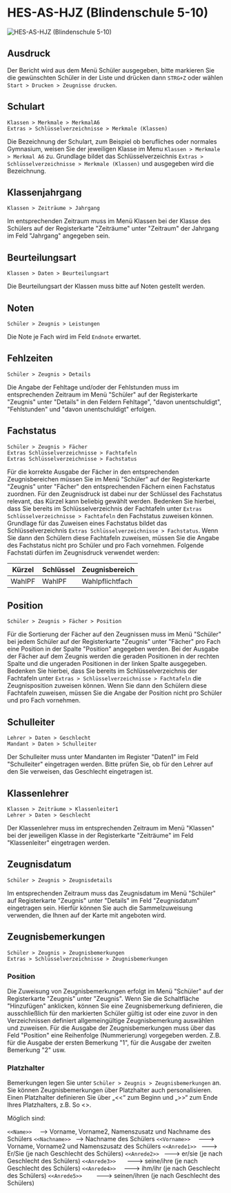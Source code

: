 # HES-AS-HJZ (Blindenschule 5-10)

![HES-AS-HJZ (Blindenschule 5-10)](/assets/images/hes/001.png)

## Ausdruck

Der Bericht wird aus dem Menü Schüler ausgegeben, bitte markieren Sie die gewünschten Schüler in der Liste und drücken dann `STRG+Z` oder wählen `Start > Drucken > Zeugnisse drucken`.

## Schulart

`Klassen > Merkmale > MerkmalA6`<br/>`Extras > Schlüsselverzeichnisse > Merkmale (Klassen)`

Die Bezeichnung der Schulart, zum Beispiel ob berufliches oder normales Gymnasium, weisen Sie der jeweiligen Klasse im Menu `Klassen > Merkmale > Merkmal A6` zu. Grundlage bildet das Schlüsselverzeichnis `Extras > Schlüsselverzeichnisse > Merkmale (Klassen)` und ausgegeben wird die Bezeichnung.

## Klassenjahrgang

`Klassen > Zeiträume > Jahrgang`

Im entsprechenden Zeitraum muss im Menü Klassen bei der Klasse des Schülers auf der Registerkarte "Zeiträume" unter "Zeitraum" der Jahrgang im Feld "Jahrgang" angegeben sein.

## Beurteilungsart

`Klassen > Daten > Beurteilungsart`

Die Beurteilungsart der Klassen muss bitte auf Noten gestellt werden.

## Noten

`Schüler > Zeugnis > Leistungen`

Die Note je Fach wird im Feld `Endnote` erwartet.

## Fehlzeiten

`Schüler > Zeugnis > Details`

Die Angabe der Fehltage und/oder der Fehlstunden muss im entsprechenden Zeitraum im Menü "Schüler" auf der Registerkarte "Zeugnis" unter "Details" in den Feldern Fehltage", "davon unentschuldigt", "Fehlstunden" und "davon unentschuldigt" erfolgen.

## Fachstatus

`Schüler > Zeugnis > Fächer`<br/>`Extras Schlüsselverzeichnisse > Fachtafeln`<br/>`Extras Schlüsselverzeichnisse > Fachstatus`

Für die korrekte Ausgabe der Fächer in den entsprechenden Zeugnisbereichen müssen Sie im Menü "Schüler" auf der Registerkarte "Zeugnis" unter "Fächer" den entsprechenden Fächern einen Fachstatus zuordnen. Für den Zeugnisdruck ist dabei nur der Schlüssel des Fachstatus relevant, das Kürzel kann beliebig gewählt werden.
Bedenken Sie hierbei, dass Sie bereits im Schlüsselverzeichnis der Fachtafeln unter `Extras Schlüsselverzeichnisse > Fachtafeln` den Fachstatus zuweisen können. Grundlage für das Zuweisen eines Fachstatus bildet das Schlüsselverzeichnis `Extras Schlüsselverzeichnisse > Fachstatus`. Wenn Sie dann den Schülern
diese Fachtafeln zuweisen, müssen Sie die Angabe des Fachstatus nicht pro Schüler und pro Fach vornehmen. Folgende Fachstati dürfen im Zeugnisdruck verwendet werden:

Kürzel|Schlüssel|Zeugnisbereich
--|--|--
WahlPF|WahlPF|Wahlpflichtfach

## Position

`Schüler > Zeugnis > Fächer > Position`

Für die Sortierung der Fächer auf den Zeugnissen muss im Menü "Schüler" bei jedem Schüler auf der Registerkarte "Zeugnis" unter "Fächer" pro Fach eine Position in der Spalte "Position" angegeben werden. Bei der Ausgabe der Fächer auf dem Zeugnis werden die geraden Positionen in der rechten Spalte und die ungeraden Positionen
in der linken Spalte ausgegeben. Bedenken Sie hierbei, dass Sie bereits im Schlüsselverzeichnis der Fachtafeln unter ``Extras > Schlüsselverzeichnisse > Fachtafeln`` die Zeugnisposition zuweisen können. Wenn Sie dann den Schülern diese Fachtafeln zuweisen, müssen Sie die Angabe der Position nicht pro Schüler und pro Fach vornehmen.

## Schulleiter

`Lehrer > Daten > Geschlecht`<br/>`Mandant > Daten > Schulleiter`

Der Schulleiter muss unter Mandanten im Register "Daten1" im Feld "Schulleiter" eingetragen werden. Bitte prüfen Sie, ob für den Lehrer auf den Sie verweisen, das Geschlecht eingetragen ist.

## Klassenlehrer

`Klassen > Zeiträume > Klassenleiter1`<br/>`Lehrer > Daten > Geschlecht`

Der Klassenlehrer muss im entsprechenden Zeitraum im Menü "Klassen" bei der jeweiligen Klasse in der Registerkarte "Zeiträume" im Feld "Klassenleiter" eingetragen werden.

## Zeugnisdatum

`Schüler > Zeugnis > Zeugnisdetails`

Im entsprechenden Zeitraum muss das Zeugnisdatum im Menü "Schüler" auf Registerkarte "Zeugnis" unter "Details" im Feld "Zeugnisdatum" eingetragen sein. Hierfür können Sie auch die Sammelzuweisung verwenden, die Ihnen auf der Karte mit angeboten wird.

## Zeugnisbemerkungen

`Schüler > Zeugnis > Zeugnisbemerkungen`<br/>`Extras > Schlüsselverzeichnisse > Zeugnisbemerkungen`

### Position

Die Zuweisung von Zeugnisbemerkungen erfolgt im Menü "Schüler" auf der Registerkarte "Zeugnis" unter "Zeugnis". Wenn Sie die Schaltfläche "Hinzufügen" anklicken, können Sie eine Zeugnisbemerkung definieren, die ausschließlich für den markierten Schüler gültig ist oder eine zuvor in den Verzeichnissen definiert allgemeingültige Zeugnisbemerkung auswählen und zuweisen. Für die Ausgabe der Zeugnisbemerkungen muss über das Feld "Position" eine Reihenfolge (Nummerierung)
vorgegeben werden. Z.B. für die Ausgabe der ersten Bemerkung "1", für die Ausgabe der zweiten Bemerkung "2" usw.

### Platzhalter

Bemerkungen legen Sie unter `Schüler > Zeugnis > Zeugnisbemerkungen` an. Sie können Zeugnisbemerkungen über Platzhalter auch personalisieren.  
Einen Platzhalter definieren Sie über „<<“ zum Beginn und „>>“ zum Ende Ihres Platzhalters, z.B.  So <<hier steht Ihr Platzhalter>>.  

Möglich sind:

``<<Name>>  ``             -->   Vorname, Vorname2, Namenszusatz und Nachname des Schülers
``<<Nachname>> ``      -->    Nachname des Schülers
``<<Vorname>>  `` 	      --->		   Vorname, Vorname2 und Namenszusatz des Schülers
``<<Anrede1>> ``        	--->		    Er/Sie 		(je nach Geschlecht des Schülers)
``<<Anrede2>> ``        	---> 		   er/sie 		(je nach Geschlecht des Schülers)
``<<Anrede3>>   ``      	--->    		seine/ihre	 (je nach Geschlecht des Schülers)
``<<Anrede4>>  ``       	---> 		    ihm/ihr		 (je nach Geschlecht des Schülers)
``<<Anrede5>>    ``     	---> 	    	seinen/ihren	 (je nach Geschlecht des Schülers)
  

                                                                                                                                                                                                                                                                                                                                                                                                                                                                                                                                                                                                                                                                                                         
